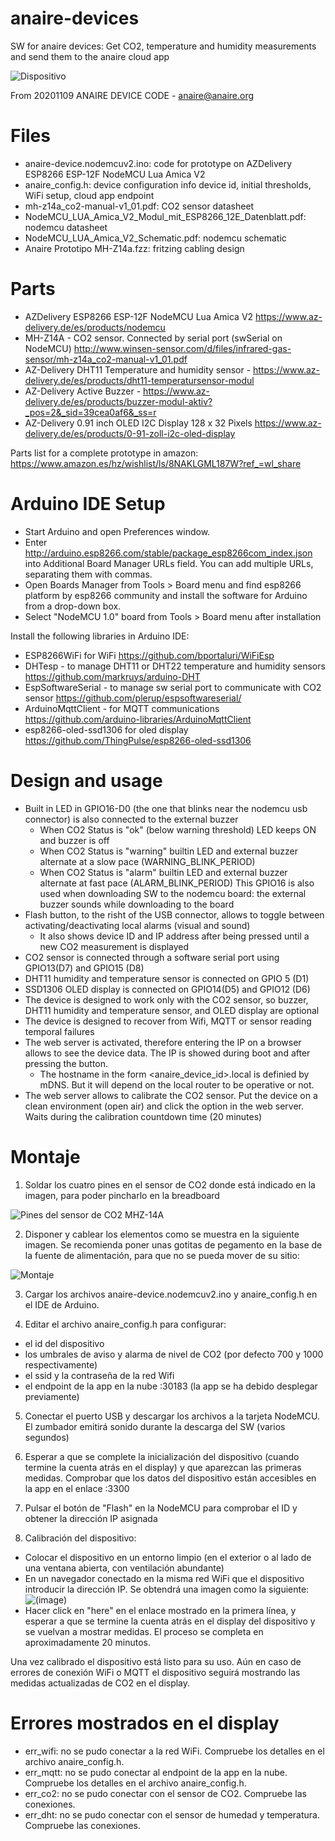 # anaire-devices

SW for anaire devices: Get CO2, temperature and humidity measurements and send them to the anaire cloud app

![Dispositivo](https://github.com/anaireorg/anaire-devices/blob/main/Anaire(3).png)

From 20201109 ANAIRE DEVICE CODE - anaire@anaire.org

# Files
- anaire-device.nodemcuv2.ino: code for prototype on AZDelivery ESP8266 ESP-12F NodeMCU Lua Amica V2
- anaire_config.h: device configuration info
  device id, initial thresholds, WiFi setup, cloud app endpoint
- mh-z14a_co2-manual-v1_01.pdf: CO2 sensor datasheet
- NodeMCU_LUA_Amica_V2_Modul_mit_ESP8266_12E_Datenblatt.pdf: nodemcu datasheet
- NodeMCU_LUA_Amica_V2_Schematic.pdf: nodemcu schematic
- Anaire Prototipo MH-Z14a.fzz: fritzing cabling design

# Parts
- AZDelivery ESP8266 ESP-12F NodeMCU Lua Amica V2 https://www.az-delivery.de/es/products/nodemcu
- MH-Z14A - CO2 sensor. Connected by serial port (swSerial on NodeMCU) http://www.winsen-sensor.com/d/files/infrared-gas-sensor/mh-z14a_co2-manual-v1_01.pdf 
- AZ-Delivery DHT11 Temperature and humidity sensor - https://www.az-delivery.de/es/products/dht11-temperatursensor-modul
- AZ-Delivery Active Buzzer - https://www.az-delivery.de/es/products/buzzer-modul-aktiv?_pos=2&_sid=39cea0af6&_ss=r
- AZ-Delivery 0.91 inch OLED I2C Display 128 x 32 Pixels  https://www.az-delivery.de/es/products/0-91-zoll-i2c-oled-display

Parts list for a complete prototype in amazon: https://www.amazon.es/hz/wishlist/ls/8NAKLGML187W?ref_=wl_share

# Arduino IDE Setup
 - Start Arduino and open Preferences window.
 - Enter http://arduino.esp8266.com/stable/package_esp8266com_index.json into Additional Board Manager URLs field. You can add multiple URLs, separating them with commas.
 - Open Boards Manager from Tools > Board menu and find esp8266 platform by esp8266 community and install the software for Arduino from a drop-down box.
 - Select "NodeMCU 1.0" board from Tools > Board menu after installation

Install the following libraries in Arduino IDE:
- ESP8266WiFi for WiFi https://github.com/bportaluri/WiFiEsp
- DHTesp - to manage DHT11 or DHT22 temperature and humidity sensors https://github.com/markruys/arduino-DHT
- EspSoftwareSerial - to manage sw serial port to communicate with CO2 sensor https://github.com/plerup/espsoftwareserial/
- ArduinoMqttClient - for MQTT communications https://github.com/arduino-libraries/ArduinoMqttClient
- esp8266-oled-ssd1306 for oled display https://github.com/ThingPulse/esp8266-oled-ssd1306

# Design and usage
- Built in LED in GPIO16-D0 (the one that blinks near the nodemcu usb connector) is also connected to the external buzzer
  * When CO2 Status is "ok" (below warning threshold) LED keeps ON and buzzer is off
  * When CO2 Status is "warning" builtin LED and external buzzer alternate at a slow pace (WARNING_BLINK_PERIOD)
  * When CO2 Status is "alarm" builtin LED and external buzzer alternate at fast pace (ALARM_BLINK_PERIOD)
  This GPIO16 is also used when downloading SW to the nodemcu board: the external buzzer sounds while downloading to the board
- Flash button, to the risht of the USB connector, allows to toggle between activating/deactivating local alarms (visual and sound)
  * It also shows device ID and IP address after being pressed until a new CO2 measurement is displayed
- CO2 sensor is connected through a software serial port using GPIO13(D7) and GPIO15 (D8)
- DHT11 humidity and temperature sensor is connected on GPIO 5 (D1)
- SSD1306 OLED display is connected on GPIO14(D5) and GPIO12 (D6)
- The device is designed to work only with the CO2 sensor, so buzzer, DHT11 humidity and temperature sensor, and OLED display are optional
- The device is designed to recover from Wifi, MQTT or sensor reading temporal failures
- The web server is activated, therefore entering the IP on a browser allows to see the device data. The IP is showed during boot and after pressing the button.
  * The hostname in the form <anaire_device_id>.local is definied by mDNS. But it will depend on the local router to be operative or not.
- The web server allows to calibrate the CO2 sensor. Put the device on a clean environment (open air) and click the option in the web server. Waits during the calibration countdown time (20 minutes)

# Montaje

1. Soldar los cuatro pines en el sensor de CO2 donde está indicado en la imagen, para poder pincharlo en la breadboard

![Pines del sensor de CO2 MHZ-14A](https://github.com/anaireorg/anaire-devices/blob/main/Pines_CO2_ANAIRE.png)

2. Disponer y cablear los elementos como se muestra en la siguiente imagen. Se recomienda poner unas gotitas de pegamento en la base de la fuente de alimentación, para que no se pueda mover de su sitio:

![Montaje](https://github.com/anaireorg/anaire-devices/blob/main/medida_photo_2020-12-07_22-28-34.png)

3. Cargar los archivos anaire-device.nodemcuv2.ino y anaire_config.h en el IDE de Arduino.

4. Editar el archivo anaire_config.h para configurar:
- el id del dispositivo 
- los umbrales de aviso y alarma de nivel de CO2 (por defecto 700 y 1000 respectivamente)
- el ssid y la contraseña de la red Wifi
- el endpoint de la app en la nube <nombrededominio>:30183 (la app se ha debido desplegar previamente)
  
5. Conectar el puerto USB y descargar los archivos a la tarjeta NodeMCU. El zumbador emitirá sonido durante la descarga del SW (varios segundos)

6. Esperar a que se complete la inicialización del dispositivo (cuando termine la cuenta atrás en el display) y que aparezcan las primeras medidas. Comprobar que los datos del dispositivo están accesibles en la app en el enlace <nombrededominio>:3300

7. Pulsar el botón de "Flash" en la NodeMCU para comprobar el ID y obtener la dirección IP asignada

8. Calibración del dispositivo:
- Colocar el dispositivo en un entorno limpio (en el exterior o al lado de una ventana abierta, con ventilación abundante)
- En un navegador conectado en la misma red WiFi que el dispositivo introducir la dirección IP. Se obtendrá una imagen como la siguiente:
  ![(image)](https://github.com/anaireorg/anaire-devices/blob/main/Captura_calibration.PNG)
- Hacer click en "here" en el enlace mostrado en la primera línea, y esperar a que se termine la cuenta atrás en el display del dispositivo y se vuelvan a mostrar medidas. El proceso se completa en aproximadamente 20 minutos.

Una vez calibrado el dispositivo está listo para su uso. Aún en caso de errores de conexión WiFi o MQTT el dispositivo seguirá mostrando las medidas actualizadas de CO2 en el display.

# Errores mostrados en el display
- err_wifi: no se pudo conectar a la red WiFi. Compruebe los detalles en el archivo anaire_config.h.
- err_mqtt: no se pudo conectar al endpoint de la app en la nube. Compruebe los detalles en el archivo anaire_config.h.
- err_co2: no se pudo conectar con el sensor de CO2. Compruebe las conexiones.
- err_dht: no se pudo conectar con el sensor de humedad y temperatura. Compruebe las conexiones.

